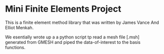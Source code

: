 # Mini Finite Elements Project
This is a finite element method library that was written by James Vance And Elliot Menkah. 

We esentially wrote up a a python script tp read a mesh file [.msh] generated from GMESH and piped the data-of-interest to the basis functions. 
